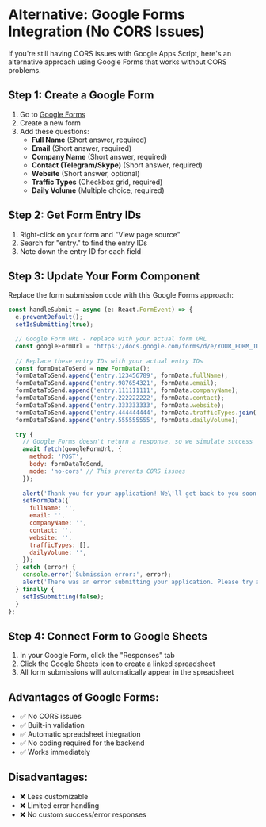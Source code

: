 # Alternative: Google Forms Integration (No CORS Issues)

If you're still having CORS issues with Google Apps Script, here's an alternative approach using Google Forms that works without CORS problems.

## Step 1: Create a Google Form

1. Go to [Google Forms](https://forms.google.com)
2. Create a new form
3. Add these questions:
   - **Full Name** (Short answer, required)
   - **Email** (Short answer, required)
   - **Company Name** (Short answer, required)
   - **Contact (Telegram/Skype)** (Short answer, required)
   - **Website** (Short answer, optional)
   - **Traffic Types** (Checkbox grid, required)
   - **Daily Volume** (Multiple choice, required)

## Step 2: Get Form Entry IDs

1. Right-click on your form and "View page source"
2. Search for "entry." to find the entry IDs
3. Note down the entry ID for each field

## Step 3: Update Your Form Component

Replace the form submission code with this Google Forms approach:

```javascript
const handleSubmit = async (e: React.FormEvent) => {
  e.preventDefault();
  setIsSubmitting(true);

  // Google Form URL - replace with your actual form URL
  const googleFormUrl = 'https://docs.google.com/forms/d/e/YOUR_FORM_ID/formResponse';
  
  // Replace these entry IDs with your actual entry IDs
  const formDataToSend = new FormData();
  formDataToSend.append('entry.123456789', formData.fullName);
  formDataToSend.append('entry.987654321', formData.email);
  formDataToSend.append('entry.111111111', formData.companyName);
  formDataToSend.append('entry.222222222', formData.contact);
  formDataToSend.append('entry.333333333', formData.website);
  formDataToSend.append('entry.444444444', formData.trafficTypes.join(', '));
  formDataToSend.append('entry.555555555', formData.dailyVolume);

  try {
    // Google Forms doesn't return a response, so we simulate success
    await fetch(googleFormUrl, {
      method: 'POST',
      body: formDataToSend,
      mode: 'no-cors' // This prevents CORS issues
    });
    
    alert('Thank you for your application! We\'ll get back to you soon.');
    setFormData({
      fullName: '',
      email: '',
      companyName: '',
      contact: '',
      website: '',
      trafficTypes: [],
      dailyVolume: '',
    });
  } catch (error) {
    console.error('Submission error:', error);
    alert('There was an error submitting your application. Please try again.');
  } finally {
    setIsSubmitting(false);
  }
};
```

## Step 4: Connect Form to Google Sheets

1. In your Google Form, click the "Responses" tab
2. Click the Google Sheets icon to create a linked spreadsheet
3. All form submissions will automatically appear in the spreadsheet

## Advantages of Google Forms:
- ✅ No CORS issues
- ✅ Built-in validation
- ✅ Automatic spreadsheet integration
- ✅ No coding required for the backend
- ✅ Works immediately

## Disadvantages:
- ❌ Less customizable
- ❌ Limited error handling
- ❌ No custom success/error responses 